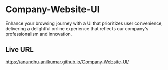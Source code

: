 # Company-Website-UI
Enhance your browsing journey with a UI that prioritizes user convenience, delivering a delightful online experience that reflects our company's professionalism and innovation.

## Live URL
https://anandhu-anilkumar.github.io/Company-Website-UI/
